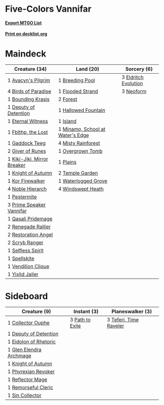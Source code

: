 # Five-Colors Vannifar

#### [Export MTGO List](../collection/Five-Colors%20Vannifar/Five-Colors%20Vannifar.txt)
#### [Print on decklist.org](http://decklist.org/?deckmain=1%09Avacyn's%20Pilgrim%0A4%09Birds%20of%20Paradise%0A1%09Bounding%20Krasis%0A1%09Breeding%20Pool%0A1%09Deputy%20of%20Detention%0A3%09Eldritch%20Evolution%0A1%09Eternal%20Witness%0A1%09Fblthp,%20the%20Lost%0A1%09Flooded%20Strand%0A2%09Forest%0A1%09Gaddock%20Teeg%0A2%09Giver%20of%20Runes%0A1%09Hallowed%20Fountain%0A1%09Island%0A1%09Kiki-Jiki,%20Mirror%20Breaker%0A1%09Knight%20of%20Autumn%0A1%09Kor%20Firewalker%0A1%09Minamo,%20School%20at%20Water's%20Edge%0A4%09Misty%20Rainforest%0A3%09Neoform%0A4%09Noble%20Hierarch%0A1%09Overgrown%20Tomb%0A1%09Pestermite%0A1%09Plains%0A3%09Prime%20Speaker%20Vannifar%0A1%09Qasali%20Pridemage%0A2%09Renegade%20Rallier%0A2%09Restoration%20Angel%0A2%09Scryb%20Ranger%0A1%09Selfless%20Spirit%0A1%09Spellskite%0A2%09Temple%20Garden%0A1%09Vendilion%20Clique%0A1%09Waterlogged%20Grove%0A4%09Windswept%20Heath%0A1%09Yixlid%20Jailer&deckside=1%09Collector%20Ouphe%0A1%09Deputy%20of%20Detention%0A1%09Eidolon%20of%20Rhetoric%0A1%09Glen%20Elendra%20Archmage%0A1%09Knight%20of%20Autumn%0A3%09Path%20to%20Exile%0A1%09Phyrexian%20Revoker%0A1%09Reflector%20Mage%0A1%09Remorseful%20Cleric%0A1%09Sin%20Collector%0A3%09Teferi,%20Time%20Raveler)
# Maindeck

|                                            Creature (34)                                            |                                                Land (20)                                                 |                                          Sorcery (6)                                          |
|-----------------------------------------------------------------------------------------------------|----------------------------------------------------------------------------------------------------------|-----------------------------------------------------------------------------------------------|
|1 [Avacyn's Pilgrim](http://gatherer.wizards.com/Pages/Card/Details.aspx?multiverseid=243212)        |1 [Breeding Pool](http://gatherer.wizards.com/Pages/Card/Details.aspx?multiverseid=97088)                 |3 [Eldritch Evolution](http://gatherer.wizards.com/Pages/Card/Details.aspx?multiverseid=414456)|
|4 [Birds of Paradise](http://gatherer.wizards.com/Pages/Card/Details.aspx?multiverseid=129906)       |1 [Flooded Strand](http://gatherer.wizards.com/Pages/Card/Details.aspx?multiverseid=405098)               |3 [Neoform](http://gatherer.wizards.com/Pages/Card/Details.aspx?multiverseid=461133)           |
|1 [Bounding Krasis](http://gatherer.wizards.com/Pages/Card/Details.aspx?multiverseid=398635)         |2 [Forest](http://gatherer.wizards.com/Pages/Card/Details.aspx?multiverseid=439860)                       |                                                                                               |
|1 [Deputy of Detention](http://gatherer.wizards.com/Pages/Card/Details.aspx?multiverseid=457309)     |1 [Hallowed Fountain](http://gatherer.wizards.com/Pages/Card/Details.aspx?multiverseid=97071)             |                                                                                               |
|1 [Eternal Witness](http://gatherer.wizards.com/Pages/Card/Details.aspx?multiverseid=51628)          |1 [Island](http://gatherer.wizards.com/Pages/Card/Details.aspx?multiverseid=439857)                       |                                                                                               |
|1 [Fblthp, the Lost](http://gatherer.wizards.com/Pages/Card/Details.aspx?multiverseid=460977)        |1 [Minamo, School at Water's Edge](http://gatherer.wizards.com/Pages/Card/Details.aspx?multiverseid=79179)|                                                                                               |
|1 [Gaddock Teeg](http://gatherer.wizards.com/Pages/Card/Details.aspx?multiverseid=140188)            |4 [Misty Rainforest](http://gatherer.wizards.com/Pages/Card/Details.aspx?multiverseid=405102)             |                                                                                               |
|2 [Giver of Runes](http://gatherer.wizards.com/Pages/Card/Details.aspx?multiverseid=463962)          |1 [Overgrown Tomb](http://gatherer.wizards.com/Pages/Card/Details.aspx?multiverseid=405103)               |                                                                                               |
|1 [Kiki-Jiki, Mirror Breaker](http://gatherer.wizards.com/Pages/Card/Details.aspx?multiverseid=50321)|1 [Plains](http://gatherer.wizards.com/Pages/Card/Details.aspx?multiverseid=439856)                       |                                                                                               |
|1 [Knight of Autumn](http://gatherer.wizards.com/Pages/Card/Details.aspx?multiverseid=452933)        |2 [Temple Garden](http://gatherer.wizards.com/Pages/Card/Details.aspx?multiverseid=405112)                |                                                                                               |
|1 [Kor Firewalker](http://gatherer.wizards.com/Pages/Card/Details.aspx?multiverseid=442010)          |1 [Waterlogged Grove](http://gatherer.wizards.com/Pages/Card/Details.aspx?multiverseid=464198)            |                                                                                               |
|4 [Noble Hierarch](http://gatherer.wizards.com/Pages/Card/Details.aspx?multiverseid=179434)          |4 [Windswept Heath](http://gatherer.wizards.com/Pages/Card/Details.aspx?multiverseid=405115)              |                                                                                               |
|1 [Pestermite](http://gatherer.wizards.com/Pages/Card/Details.aspx?multiverseid=139428)              |                                                                                                          |                                                                                               |
|3 [Prime Speaker Vannifar](http://gatherer.wizards.com/Pages/Card/Details.aspx?multiverseid=457339)  |                                                                                                          |                                                                                               |
|1 [Qasali Pridemage](http://gatherer.wizards.com/Pages/Card/Details.aspx?multiverseid=179556)        |                                                                                                          |                                                                                               |
|2 [Renegade Rallier](http://gatherer.wizards.com/Pages/Card/Details.aspx?multiverseid=423800)        |                                                                                                          |                                                                                               |
|2 [Restoration Angel](http://gatherer.wizards.com/Pages/Card/Details.aspx?multiverseid=240096)       |                                                                                                          |                                                                                               |
|2 [Scryb Ranger](http://gatherer.wizards.com/Pages/Card/Details.aspx?multiverseid=118924)            |                                                                                                          |                                                                                               |
|1 [Selfless Spirit](http://gatherer.wizards.com/Pages/Card/Details.aspx?multiverseid=414332)         |                                                                                                          |                                                                                               |
|1 [Spellskite](http://gatherer.wizards.com/Pages/Card/Details.aspx?multiverseid=397743)              |                                                                                                          |                                                                                               |
|1 [Vendilion Clique](http://gatherer.wizards.com/Pages/Card/Details.aspx?multiverseid=442065)        |                                                                                                          |                                                                                               |
|1 [Yixlid Jailer](http://gatherer.wizards.com/Pages/Card/Details.aspx?multiverseid=130702)           |                                                                                                          |                                                                                               |

# Sideboard

|                                           Creature (9)                                           |                                       Instant (3)                                        |                                        Planeswalker (3)                                         |
|--------------------------------------------------------------------------------------------------|------------------------------------------------------------------------------------------|-------------------------------------------------------------------------------------------------|
|1 [Collector Ouphe](http://gatherer.wizards.com/Pages/Card/Details.aspx?multiverseid=464107)      |3 [Path to Exile](http://gatherer.wizards.com/Pages/Card/Details.aspx?multiverseid=220511)|3 [Teferi, Time Raveler](http://gatherer.wizards.com/Pages/Card/Details.aspx?multiverseid=461148)|
|1 [Deputy of Detention](http://gatherer.wizards.com/Pages/Card/Details.aspx?multiverseid=457309)  |                                                                                          |                                                                                                 |
|1 [Eidolon of Rhetoric](http://gatherer.wizards.com/Pages/Card/Details.aspx?multiverseid=380409)  |                                                                                          |                                                                                                 |
|1 [Glen Elendra Archmage](http://gatherer.wizards.com/Pages/Card/Details.aspx?multiverseid=157977)|                                                                                          |                                                                                                 |
|1 [Knight of Autumn](http://gatherer.wizards.com/Pages/Card/Details.aspx?multiverseid=452933)     |                                                                                          |                                                                                                 |
|1 [Phyrexian Revoker](http://gatherer.wizards.com/Pages/Card/Details.aspx?multiverseid=383343)    |                                                                                          |                                                                                                 |
|1 [Reflector Mage](http://gatherer.wizards.com/Pages/Card/Details.aspx?multiverseid=407667)       |                                                                                          |                                                                                                 |
|1 [Remorseful Cleric](http://gatherer.wizards.com/Pages/Card/Details.aspx?multiverseid=447169)    |                                                                                          |                                                                                                 |
|1 [Sin Collector](http://gatherer.wizards.com/Pages/Card/Details.aspx?multiverseid=368968)        |                                                                                          |                                                                                                 |
